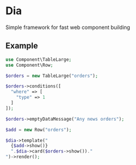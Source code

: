 # Dia

Simple framework for fast web component building

## Example


```php
use Component\TableLarge;
use Component\Row;

$orders = new TableLarge("orders");

$orders->conditions([
  "where" => [
    "type" => 1
  ]
]);

$orders->emptyDataMessage("Any news orders");

$add = new Row("orders");

$dia->template("
  {$add->show()}
  ".$dia->card($orders->show())."
")->render();
```

